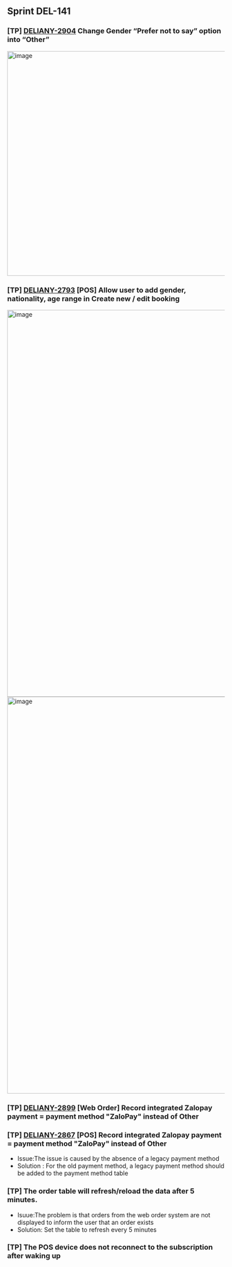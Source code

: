## Sprint DEL-141
### [TP] [DELIANY-2904](https://deliany.youtrack.cloud/agiles/131-3/current?issue=DELIANY-2904) Change Gender “Prefer not to say” option into “Other”

<img width="784" height="521" alt="image" src="https://github.com/user-attachments/assets/fd13166e-a8cf-4fb5-a754-cda3b3774979" />

### [TP] [DELIANY-2793](https://deliany.youtrack.cloud/agiles/131-3/current?issue=DELIANY-2793) [POS] Allow user to add gender, nationality, age range in Create new / edit booking
<img width="1748" height="897" alt="image" src="https://github.com/user-attachments/assets/e10eb173-0222-4a89-bd51-08aa223afb3b" />
<img width="1052" height="920" alt="image" src="https://github.com/user-attachments/assets/9d9a5f80-8761-4db2-8c55-a60fd2d20a9f" />

### [TP] [DELIANY-2899](https://deliany.youtrack.cloud/agiles/131-3/current?issue=DELIANY-2899) [Web Order] Record integrated Zalopay payment = payment method "ZaloPay" instead of Other
### [TP] [DELIANY-2867](https://deliany.youtrack.cloud/agiles/131-3/current?issue=DELIANY-2867) [POS] Record integrated Zalopay payment = payment method "ZaloPay" instead of Other
  - Issue:The issue is caused by the absence of a legacy payment method
 - Solution : For the old payment method, a legacy payment method should be added to the payment method table
### [TP] The order table will refresh/reload the data after 5 minutes.
- Isuue:The problem is that orders from the web order system are not displayed to inform the user that an order exists
- Solution: Set the table to refresh every 5 minutes
### [TP] The POS device does not reconnect to the subscription after waking up

